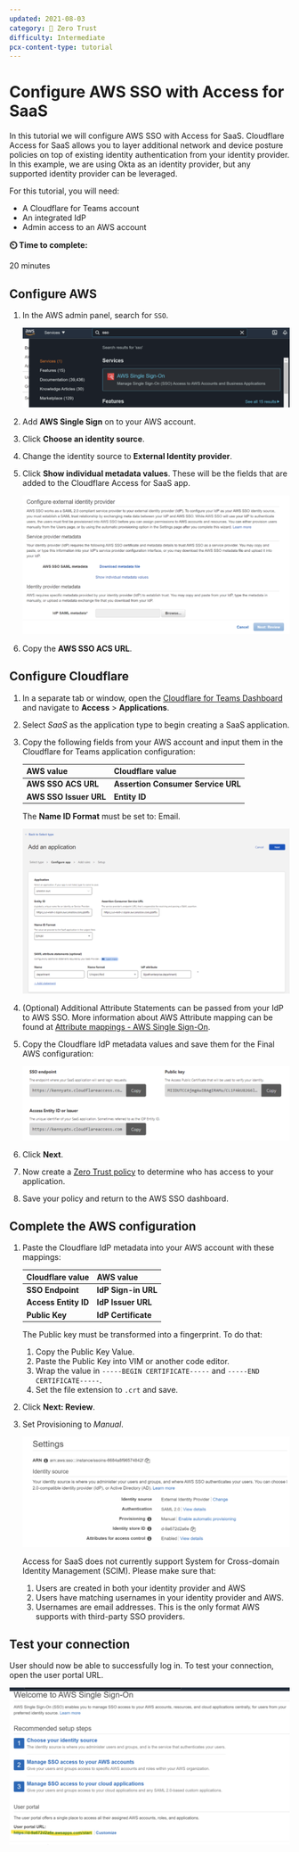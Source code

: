 ```yaml
---
updated: 2021-08-03
category: 🔐 Zero Trust
difficulty: Intermediate
pcx-content-type: tutorial
---
```


# Configure AWS SSO with Access for SaaS

In this tutorial we will configure AWS SSO with Access for SaaS. Cloudflare Access for SaaS allows you to layer additional network and device posture policies on top of existing identity authentication from your identity provider. In this example, we are using Okta as an identity provider, but any supported identity provider can be leveraged.

<Aside>

For this tutorial, you will need:

- A Cloudflare for Teams account
- An integrated IdP
- Admin access to an AWS account

</Aside>

**⏲️ Time to complete:**

20 minutes

## Configure AWS

1. In the AWS admin panel, search for `SSO`.

   ![AWS SSO](../static/zero-trust-security/aws-sso-saas/aws-sso-search.png)

1. Add **AWS Single Sign** on to your AWS account.

1. Click **Choose an identity source**.

1. Change the identity source to **External Identity provider**.

1. Click **Show individual metadata values**. These will be the fields that are added to the Cloudflare Access for SaaS app.

   ![AWS metadata](../static/zero-trust-security/aws-sso-saas/aws-metadata.png)

1. Copy the **AWS SSO ACS URL**.

## Configure Cloudflare

1. In a separate tab or window, open the [Cloudflare for Teams Dashboard](https://dash.teams.cloudflare.com) and navigate to **Access** > **Applications**.

1. Select _SaaS_ as the application type to begin creating a SaaS application.

1. Copy the following fields from your AWS account and input them in the Cloudflare for Teams application configuration:

   | AWS value              | Cloudflare value                   |
   | ---------------------- | ---------------------------------- |
   | **AWS SSO ACS URL**    | **Assertion Consumer Service URL** |
   | **AWS SSO Issuer URL** | **Entity ID**                      |

   The **Name ID Format** must be set to: Email.

   ![AWS application](../static/zero-trust-security/aws-sso-saas/aws-application.png)

1. (Optional) Additional Attribute Statements can be passed from your IdP to AWS SSO. More information about AWS Attribute mapping can be found at [Attribute mappings - AWS Single Sign-On](https://docs.aws.amazon.com/singlesignon/latest/userguide/attributemappingsconcept.html#supportedidpattributes).

1. Copy the Cloudflare IdP metadata values and save them for the Final AWS configuration:

   ![AWS Cloudflare metadata](../static/zero-trust-security/aws-sso-saas/aws-cloudflare-metadata.png)

1. Click **Next**.

1. Now create a [Zero Trust policy](/policies/zero-trust) to determine who has access to your application.

1. Save your policy and return to the AWS SSO dashboard.

## Complete the AWS configuration

1. Paste the Cloudflare IdP metadata into your AWS account with these mappings:

   | Cloudflare value     | AWS value           |
   | -------------------- | ------------------- |
   | **SSO Endpoint**     | **IdP Sign-in URL** |
   | **Access Entity ID** | **IdP Issuer URL**  |
   | **Public Key**       | **IdP Certificate** |

   <Aside>

   The Public key must be transformed into a fingerprint. To do that:

   1. Copy the Public Key Value.
   1. Paste the Public Key into VIM or another code editor.
   1. Wrap the value in `-----BEGIN CERTIFICATE-----` and `-----END CERTIFICATE-----`.
   1. Set the file extension to `.crt` and save.

   </Aside>

1. Click **Next: Review**.

1. Set Provisioning to _Manual_.

   ![AWS settings](../static/zero-trust-security/aws-sso-saas/aws-settings.png)

   <Aside type='Warning' header='Important'>

   Access for SaaS does not currently support System for Cross-domain Identity Management (SCIM). Please make sure that:

   1. Users are created in both your identity provider and AWS
   1. Users have matching usernames in your identity provider and AWS.
   1. Usernames are email addresses. This is the only format AWS supports with third-party SSO providers.

   </Aside>

## Test your connection

User should now be able to successfully log in. To test your connection, open the user portal URL.

![AWS portal](../static/zero-trust-security/aws-sso-saas/aws-portal.png)
